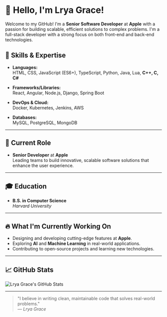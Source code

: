 # 👋 Hello, I'm Lrya Grace!

Welcome to my GitHub! I'm a **Senior Software Developer** at **Apple** with a passion for building scalable, efficient solutions to complex problems. I'm a full-stack developer with a strong focus on both front-end and back-end technologies.

## 🚀 Skills & Expertise

- **Languages:**  
  HTML, CSS, JavaScript (ES6+), TypeScript, Python, Java, Lua, **C++, C, C#**

- **Frameworks/Libraries:**  
  React, Angular, Node.js, Django, Spring Boot

- **DevOps & Cloud:**  
  Docker, Kubernetes, Jenkins, AWS

- **Databases:**  
  MySQL, PostgreSQL, MongoDB

---

## 💼 Current Role

- **Senior Developer** at **Apple**  
  Leading teams to build innovative, scalable software solutions that enhance the user experience.

---

## 🎓 Education

- **B.S. in Computer Science**  
  _Harvard University_  

---

## 🔥 What I'm Currently Working On

- Designing and developing cutting-edge features at **Apple**.
- Exploring **AI** and **Machine Learning** in real-world applications.
- Contributing to open-source projects and learning new technologies.

---

## 📈 GitHub Stats

![Lrya Grace's GitHub Stats](https://github-readme-stats.vercel.app/api?username=lryagrace&show_icons=true&hide_title=true&hide=prs&count_private=true&theme=radical)

---

> "I believe in writing clean, maintainable code that solves real-world problems."  
_— Lrya Grace_
